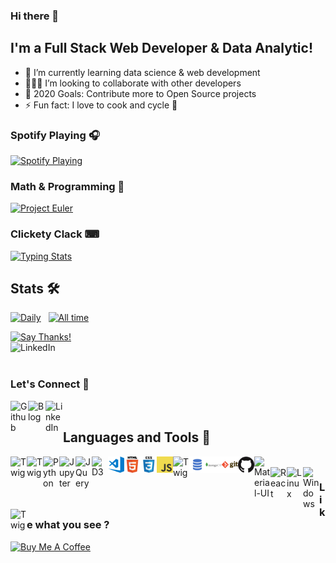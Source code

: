 ### Hi there 👋
## I'm a Full Stack Web Developer & Data Analytic!

- 🌱 I’m currently learning data science & web development
- 👩🧑🏼 I’m looking to collaborate with other developers
- 🥅 2020 Goals: Contribute more to Open Source projects
- ⚡ Fun fact: I love to cook and cycle 🚴‍

### Spotify Playing 🎧
[<img src="https://now-playing-codestackr.vercel.app/api/spotify-playing" alt="Spotify Playing" width="350" style="vertical-align:top" />](https://open.spotify.com/playlist/4mqmRYYgXAbWb8ZuYb9RAL)

### Math & Programming 📐
[<img src="https://projecteuler.net/profile/grv197.png" alt="Project Euler" />](https://projecteuler.net)

### Clickety Clack ⌨  
[<img src="https://data.typeracer.com/misc/badge?user=grv97" alt="Typing Stats" />](https://data.typeracer.com/pit/profile?user=grv97)

## Stats 🛠
[<img src="https://wakatime.com/share/@GrvSingh/aa074655-56f8-4539-a794-161c77c31b5c.svg" alt="Daily"/>](https://wakatime.com/@GrvSingh) &nbsp;
[<img src="https://wakatime.com/share/@GrvSingh/604ee4cd-5456-4ee6-91ef-ba7cfed0f874.svg" alt="All time"/>](https://wakatime.com/@GrvSingh)

[![Say Thanks!](https://img.shields.io/badge/Say%20Thanks-!-1EAEDB.svg)](https://saythanks.io/to/acad.grv97@gmail.com)
&nbsp;
<br/>
[<img align="left" alt="LinkedIn" width="220px" src="https://www.insurewithsterling.com/Images/button_schedule_insurance_meeting_with_agent.jpg" />][calendly] &nbsp; &nbsp;
<br/>
<br/>

### Let's Connect 🤝
[<img align="left" alt="Github" width="28px" src="https://cdn.jsdelivr.net/npm/simple-icons@3.10.0/icons/github.svg" />][github] &nbsp; &nbsp;
[<img align="left" alt="Blog" width="28px" src="https://cdn.jsdelivr.net/npm/simple-icons@3.7.0/icons/blogger.svg" />][website] &nbsp; &nbsp;
[<img align="left" alt="LinkedIn" width="28px" src="https://cdn.jsdelivr.net/npm/simple-icons@v3/icons/linkedin.svg" />][linkedin] &nbsp; &nbsp;

## Languages and Tools 🔧
<img align="left" alt="Twig" width="26px" src="https://cdn.jsdelivr.net/npm/simple-icons@3.10.0/icons/drupal.svg" />&nbsp;<img align="left" alt="Twig" width="26px" src="https://cdn.jsdelivr.net/npm/simple-icons@3.10.0/icons/php.svg" />&nbsp;<img align="left" alt="Python" width="26px" src="https://cdn.jsdelivr.net/npm/simple-icons@3.10.0/icons/python.svg" />&nbsp;<img align="left" alt="Jupyter" width="26px" src="https://cdn.jsdelivr.net/npm/simple-icons@3.10.0/icons/jupyter.svg" />
&nbsp;<img align="left" alt="JQuery" width="26px" src="https://cdn.jsdelivr.net/npm/simple-icons@3.10.0/icons/jquery.svg" />&nbsp;<img align="left" alt="D3" width="26px" src="https://cdn.jsdelivr.net/npm/simple-icons@3.10.0/icons/d3-dot-js.svg" />&nbsp;<img align="left" alt="Visual Studio Code" width="26px" src="https://raw.githubusercontent.com/github/explore/80688e429a7d4ef2fca1e82350fe8e3517d3494d/topics/visual-studio-code/visual-studio-code.png" />&nbsp;<img align="left" alt="HTML5" width="26px" src="https://raw.githubusercontent.com/github/explore/80688e429a7d4ef2fca1e82350fe8e3517d3494d/topics/html/html.png" />&nbsp;<img align="left" alt="CSS3" width="26px" src="https://raw.githubusercontent.com/github/explore/80688e429a7d4ef2fca1e82350fe8e3517d3494d/topics/css/css.png" />&nbsp;<img align="left" alt="JavaScript" width="26px" src="https://raw.githubusercontent.com/github/explore/80688e429a7d4ef2fca1e82350fe8e3517d3494d/topics/javascript/javascript.png" />&nbsp;
<img align="left" alt="Twig" width="26px" src="https://cdn.jsdelivr.net/npm/simple-icons@3.10.0/icons/markdown.svg" />&nbsp;<img align="left" alt="SQL" width="26px" src="https://raw.githubusercontent.com/github/explore/80688e429a7d4ef2fca1e82350fe8e3517d3494d/topics/sql/sql.png" />&nbsp;<img align="left" alt="MongoDB" width="26px" src="https://raw.githubusercontent.com/github/explore/80688e429a7d4ef2fca1e82350fe8e3517d3494d/topics/mongodb/mongodb.png" />&nbsp;<img align="left" alt="Git" width="26px" src="https://raw.githubusercontent.com/github/explore/80688e429a7d4ef2fca1e82350fe8e3517d3494d/topics/git/git.png" />&nbsp;<img align="left" alt="GitHub" width="26px" src="https://raw.githubusercontent.com/github/explore/78df643247d429f6cc873026c0622819ad797942/topics/github/github.png" />&nbsp;<img align="left" alt="Material-UI" width="26px" src="https://cdn.jsdelivr.net/npm/simple-icons@3.10.0/icons/material-ui.svg" />&nbsp;<img align="left" alt="React" width="26px" src="https://cdn.jsdelivr.net/npm/simple-icons@3.10.0/icons/react.svg" />&nbsp;<img align="left" alt="Linux" width="26px" src="https://cdn.jsdelivr.net/npm/simple-icons@3.10.0/icons/linux.svg" />&nbsp;<img align="left" alt="Windows" width="26px" src="https://cdn.jsdelivr.net/npm/simple-icons@3.10.0/icons/windows.svg" />&nbsp;<img align="left" alt="Twig" width="26px" src="https://cdn.jsdelivr.net/npm/simple-icons@3.10.0/icons/nginx.svg" />&nbsp;
<br />

### Like what you see ? 
<a href="https://www.buymeacoffee.com/GrvSingh" target="_blank"><img src="https://cdn.buymeacoffee.com/buttons/v2/default-yellow.png" alt="Buy Me A Coffee" height="28px" width="120px"></a>

[calendly]: https://calendly.com/acad-grv97/15min/
[website]: https://gauravsinghsays.blogspot.com/
[github]: https://github.com/Grv-Singh/
[twitter]: https://twitter.com/grvsinghsays
[linkedin]: https://linkedin.com/in/grvsingh97
[wakatime]: https://wakatime.com/@GrvSingh
[showwcase]: https://app.showwcase.com/profile/grv97
